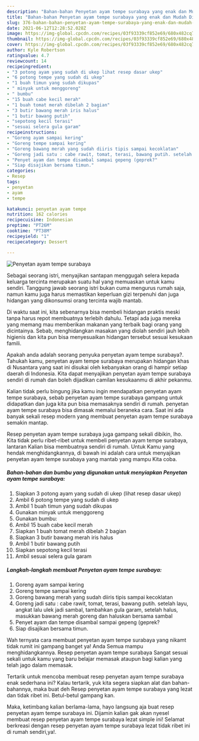```yaml
---
description: "Bahan-bahan Penyetan ayam tempe surabaya yang enak dan Mudah Dibuat"
title: "Bahan-bahan Penyetan ayam tempe surabaya yang enak dan Mudah Dibuat"
slug: 376-bahan-bahan-penyetan-ayam-tempe-surabaya-yang-enak-dan-mudah-dibuat
date: 2021-06-12T12:28:52.028Z
image: https://img-global.cpcdn.com/recipes/03f93339cf852e69/680x482cq70/penyetan-ayam-tempe-surabaya-foto-resep-utama.jpg
thumbnail: https://img-global.cpcdn.com/recipes/03f93339cf852e69/680x482cq70/penyetan-ayam-tempe-surabaya-foto-resep-utama.jpg
cover: https://img-global.cpcdn.com/recipes/03f93339cf852e69/680x482cq70/penyetan-ayam-tempe-surabaya-foto-resep-utama.jpg
author: Kyle Robertson
ratingvalue: 4.7
reviewcount: 14
recipeingredient:
- "3 potong ayam yang sudah di ukep lihat resep dasar ukep"
- "6 potong tempe yang sudah di ukep"
- "1 buah timun yang sudah dikupas"
- " minyak untuk menggoreng"
- " bumbu"
- "15 buah cabe kecil merah"
- "1 buah tomat merah dibelah 2 bagian"
- "3 butir bawang merah iris halus"
- "1 butir bawang putih"
- "sepotong kecil terasi"
- "sesuai selera gula garam"
recipeinstructions:
- "Goreng ayam sampai kering"
- "Goreng tempe sampai kering"
- "Goreng bawang merah yang sudah diiris tipis sampai kecoklatan"
- "Goreng jadi satu : cabe rawit, tomat, terasi, bawang putih. setelah layu, angkat lalu ulek jadi sambal, tambahkan gula garam, setelah halus, masukkan bawang merah goreng dan haluskan bersama sambal"
- "Penyet ayam dan tempe disambal sampai gepeng (geprek?"
- "Siap disajikan bersama timun."
categories:
- Resep
tags:
- penyetan
- ayam
- tempe

katakunci: penyetan ayam tempe 
nutrition: 162 calories
recipecuisine: Indonesian
preptime: "PT26M"
cooktime: "PT38M"
recipeyield: "1"
recipecategory: Dessert

---
```



![Penyetan ayam tempe surabaya](https://img-global.cpcdn.com/recipes/03f93339cf852e69/680x482cq70/penyetan-ayam-tempe-surabaya-foto-resep-utama.jpg)

Sebagai seorang istri, menyajikan santapan menggugah selera kepada keluarga tercinta merupakan suatu hal yang memuaskan untuk kamu sendiri. Tanggung jawab seorang istri bukan cuma mengurus rumah saja, namun kamu juga harus memastikan keperluan gizi terpenuhi dan juga hidangan yang dikonsumsi orang tercinta wajib mantab.

Di waktu  saat ini, kita sebenarnya bisa membeli hidangan praktis meski tanpa harus repot membuatnya terlebih dahulu. Tetapi ada juga mereka yang memang mau memberikan makanan yang terbaik bagi orang yang dicintainya. Sebab, menghidangkan masakan yang diolah sendiri jauh lebih higienis dan kita pun bisa menyesuaikan hidangan tersebut sesuai kesukaan famili. 



Apakah anda adalah seorang penyuka penyetan ayam tempe surabaya?. Tahukah kamu, penyetan ayam tempe surabaya merupakan hidangan khas di Nusantara yang saat ini disukai oleh kebanyakan orang di hampir setiap daerah di Indonesia. Kita dapat menyajikan penyetan ayam tempe surabaya sendiri di rumah dan boleh dijadikan camilan kesukaanmu di akhir pekanmu.

Kalian tidak perlu bingung jika kamu ingin mendapatkan penyetan ayam tempe surabaya, sebab penyetan ayam tempe surabaya gampang untuk didapatkan dan juga kita pun bisa memasaknya sendiri di rumah. penyetan ayam tempe surabaya bisa dimasak memalui beraneka cara. Saat ini ada banyak sekali resep modern yang membuat penyetan ayam tempe surabaya semakin mantap.

Resep penyetan ayam tempe surabaya juga gampang sekali dibikin, lho. Kita tidak perlu ribet-ribet untuk membeli penyetan ayam tempe surabaya, lantaran Kalian bisa membuatnya sendiri di rumah. Untuk Kamu yang hendak menghidangkannya, di bawah ini adalah cara untuk menyajikan penyetan ayam tempe surabaya yang mantab yang mampu Kita coba.

<!--inarticleads1-->

##### Bahan-bahan dan bumbu yang digunakan untuk menyiapkan Penyetan ayam tempe surabaya:

1. Siapkan 3 potong ayam yang sudah di ukep (lihat resep dasar ukep)
1. Ambil 6 potong tempe yang sudah di ukep
1. Ambil 1 buah timun yang sudah dikupas
1. Gunakan  minyak untuk menggoreng
1. Gunakan  bumbu:
1. Ambil 15 buah cabe kecil merah
1. Siapkan 1 buah tomat merah dibelah 2 bagian
1. Siapkan 3 butir bawang merah iris halus
1. Ambil 1 butir bawang putih
1. Siapkan sepotong kecil terasi
1. Ambil sesuai selera gula garam




<!--inarticleads2-->

##### Langkah-langkah membuat Penyetan ayam tempe surabaya:

1. Goreng ayam sampai kering
1. Goreng tempe sampai kering
1. Goreng bawang merah yang sudah diiris tipis sampai kecoklatan
1. Goreng jadi satu : cabe rawit, tomat, terasi, bawang putih. setelah layu, angkat lalu ulek jadi sambal, tambahkan gula garam, setelah halus, masukkan bawang merah goreng dan haluskan bersama sambal
1. Penyet ayam dan tempe disambal sampai gepeng (geprek?
1. Siap disajikan bersama timun.




Wah ternyata cara membuat penyetan ayam tempe surabaya yang nikamt tidak rumit ini gampang banget ya! Anda Semua mampu menghidangkannya. Resep penyetan ayam tempe surabaya Sangat sesuai sekali untuk kamu yang baru belajar memasak ataupun bagi kalian yang telah jago dalam memasak.

Tertarik untuk mencoba membuat resep penyetan ayam tempe surabaya enak sederhana ini? Kalau tertarik, yuk kita segera siapkan alat dan bahan-bahannya, maka buat deh Resep penyetan ayam tempe surabaya yang lezat dan tidak ribet ini. Betul-betul gampang kan. 

Maka, ketimbang kalian berlama-lama, hayo langsung aja buat resep penyetan ayam tempe surabaya ini. Dijamin kalian gak akan nyesel membuat resep penyetan ayam tempe surabaya lezat simple ini! Selamat berkreasi dengan resep penyetan ayam tempe surabaya lezat tidak ribet ini di rumah sendiri,ya!.

